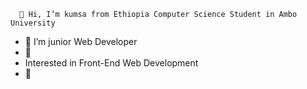                                            
      👋 Hi, I’m kumsa from Ethiopia Computer Science Student in Ambo University

- 👀 I’m junior Web Developer
- 🌱 
- Interested in Front-End Web Development
- 💞️ 

<!---
✨ Big Love ✨ 
--->
